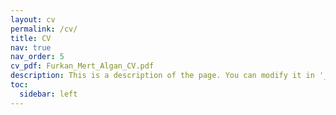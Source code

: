 ```yaml
---
layout: cv
permalink: /cv/
title: CV
nav: true
nav_order: 5
cv_pdf: Furkan_Mert_Algan_CV.pdf
description: This is a description of the page. You can modify it in '_pages/cv.md'. You can also change or remove the top pdf download button.
toc:
  sidebar: left
---
```

